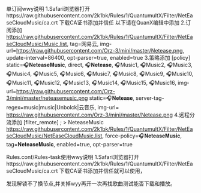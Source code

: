 单订阅wwy说明
1.Safari浏览器打开https://raw.githubusercontent.com/2k1bk/Rules/1/QuantumultX/Filter/NetEaseCloudMusic/ca.crt
  下载CA证书添加并信任
以下请在QuanX编辑中添加
2.订阅添加
https://raw.githubusercontent.com/2k1bk/Rules/1/QuantumultX/Filter/NetEaseCloudMusic/Music.list, tag=网易云, img-url=https://raw.githubusercontent.com/Orz-3/mini/master/Netease.png, update-interval=86400, opt-parser=true, enabled=true
3.策略添加
[policy]
static=🎧𝐍𝐞𝐭𝐞𝐚𝐬𝐞𝐌𝐮𝐬𝐢𝐜, direct, 🎧𝐍𝐞𝐭𝐞𝐚𝐬𝐞, 🎧Music1, 🎧Music2, 🎧Music3, 🎧Music4, 🎧Music5, 🎧Music6, 🎧Music7, 🎧Music8, 🎧Music9, 🎧Music10, 🎧Music11, 🎧Music12, 🎧Music13, 🎧Music14, 🎧Music15, 🎧Music16, img-url=https://raw.githubusercontent.com/Orz-3/mini/master/neteasemusic.png
static=🎧𝐍𝐞𝐭𝐞𝐚𝐬𝐞, server-tag-regex=music|music|Unbolck|云音乐, img-url= https://raw.githubusercontent.com/Orz-3/mini/master/Netease.png
4.远程分流添加
[filter_remote]
; > NeteaseMusic
https://raw.githubusercontent.com/2k1bk/Rules/1/QuantumultX/Filter/NetEaseCloudMusic/NetEaseCloudMusic.list, force-policy=🎧𝐍𝐞𝐭𝐞𝐚𝐬𝐞𝐌𝐮𝐬𝐢𝐜, tag=𝐍𝐞𝐭𝐞𝐚𝐬𝐞𝐌𝐮𝐬𝐢𝐜, enabled=true, opt-parser=true

Rules.conf/Rules-task使用wwy说明
1.Safari浏览器打开https://raw.githubusercontent.com/2k1bk/Rules/1/QuantumultX/Filter/NetEaseCloudMusic/ca.crt
  下载CA证书添加并信任就可以使用，
 
 发现解锁不了换节点,并关掉wyy再开一次再找歌曲测试能否下载和播放。